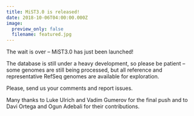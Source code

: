 ```yaml
---
title: MiST3.0 is released!
date: 2018-10-06T04:00:00.000Z
image:
  preview_only: false
  filename: featured.jpg
---
```


The wait is over – MiST3.0 has just been launched!

The database is still under a heavy development, so please be patient – some genomes are still being processed, but all reference and representative RefSeq genomes are available for exploration.

Please, send us your comments and report issues.

Many thanks to Luke Ulrich and Vadim Gumerov for the final push and to Davi Ortega and Ogun Adebali for their contributions.